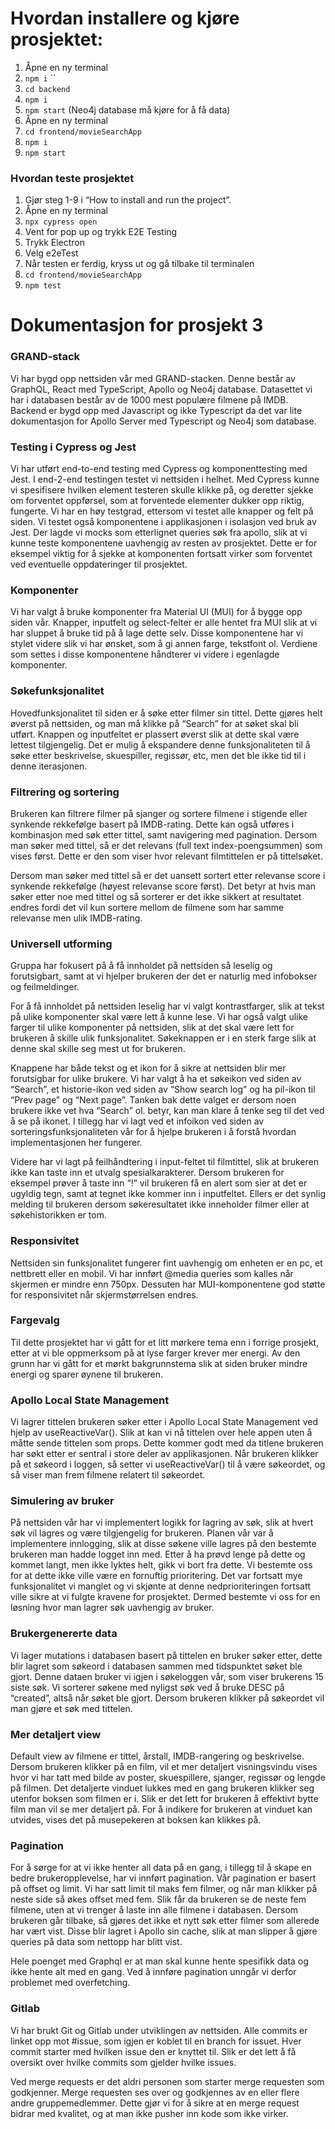 # Hvordan installere og kjøre prosjektet:
1. Åpne en ny terminal
2. `npm i` ``
3. `cd backend`
4. `npm i`
5. `npm start` (Neo4j database må kjøre for å få data)
6. Åpne en ny terminal
7. `cd frontend/movieSearchApp`
8. `npm i`
9. `npm start`

### Hvordan teste prosjektet
1. Gjør steg 1-9 i “How to install and run the project”.
2. Åpne en ny terminal
3. `npx cypress open`
4. Vent for pop up og trykk E2E Testing
5. Trykk Electron
6. Velg e2eTest
7. Når testen er ferdig, kryss ut og gå tilbake til terminalen
8. `cd frontend/movieSearchApp`
9. `npm test`

# Dokumentasjon for prosjekt 3

### GRAND-stack 
Vi har bygd opp nettsiden vår med GRAND-stacken. Denne består av GraphQL, React med TypeScript, Apollo og Neo4j database. Datasettet vi har i databasen består av de 1000 mest populære filmene på IMDB. Backend er bygd opp med Javascript og ikke Typescript da det var lite dokumentasjon for Apollo Server med Typescript og Neo4j som database. 


### Testing i Cypress og Jest
Vi har utført end-to-end testing med Cypress og komponenttesting med Jest. I end-2-end testingen testet vi nettsiden i helhet. Med Cypress kunne vi spesifisere hvilken element testeren skulle klikke på, og deretter sjekke om forventet oppførsel, som at forventede elementer dukker opp riktig, fungerte. Vi har en høy testgrad, ettersom vi testet alle knapper og felt på siden. Vi testet også komponentene i applikasjonen i isolasjon ved bruk av Jest. Der lagde vi mocks som etterlignet queries søk fra apollo, slik at vi kunne teste komponentene uavhengig av resten av prosjektet. Dette er for eksempel viktig for å sjekke at komponenten fortsatt virker som forventet ved eventuelle oppdateringer til prosjektet.

### Komponenter
Vi har valgt å bruke komponenter fra Material UI (MUI) for å bygge opp siden vår. Knapper, inputfelt og select-felter er alle hentet fra MUI slik at vi har sluppet å bruke tid på å lage dette selv. Disse komponentene har vi stylet videre slik vi har ønsket, som å gi annen farge, tekstfont ol. Verdiene som settes i disse komponentene håndterer vi videre i egenlagde komponenter.

### Søkefunksjonalitet
Hovedfunksjonalitet til siden er å søke etter filmer sin tittel. Dette gjøres helt øverst på nettsiden, og man må klikke på “Search” for at søket skal bli utført. Knappen og inputfeltet er plassert øverst slik at dette skal være lettest tilgjengelig. Det er mulig å ekspandere denne funksjonaliteten til å søke etter beskrivelse, skuespiller, regissør, etc, men det ble ikke tid til i denne iterasjonen.

### Filtrering og sortering
Brukeren kan filtrere filmer på sjanger og sortere filmene i stigende eller synkende rekkefølge basert på IMDB-rating. Dette kan også utføres i kombinasjon med søk etter tittel, samt navigering med pagination. Dersom man søker med tittel, så er det relevans (full text index-poengsummen) som vises først. Dette er den som viser hvor relevant filmtittelen er på tittelsøket. 

Dersom man søker med tittel så er det uansett sortert etter relevanse score i synkende rekkefølge (høyest relevanse score først). Det betyr at hvis man søker etter noe med tittel og så sorterer er det ikke sikkert at resultatet endres fordi det vil kun sortere mellom de filmene som har samme relevanse men ulik IMDB-rating.

### Universell utforming
Gruppa har fokusert på å få innholdet på nettsiden så leselig og forutsigbart, samt at vi hjelper brukeren der det er naturlig med infobokser og feilmeldinger. 

For å få innholdet på nettsiden leselig har vi valgt kontrastfarger, slik at tekst på ulike komponenter skal være lett å kunne lese. Vi har også valgt ulike farger til ulike komponenter på nettsiden, slik at det skal være lett for brukeren å skille ulik funksjonalitet. Søkeknappen er i en sterk farge slik at denne skal skille seg mest ut for brukeren.

Knappene har både tekst og et ikon for å sikre at nettsiden blir mer forutsigbar for ulike brukere. Vi har valgt å ha et søkeikon ved siden av “Search”, et historie-ikon ved siden av “Show search log” og ha pil-ikon til “Prev page” og “Next page”. Tanken bak dette valget er dersom noen brukere ikke vet hva “Search” ol. betyr, kan man klare å tenke seg til det ved å se på ikonet. I tillegg har vi lagt ved et infoikon ved siden av sorteringsfunksjonaliteten vår for å hjelpe brukeren i å forstå hvordan implementasjonen her fungerer. 

Videre har vi lagt på feilhåndtering i input-feltet til filmtittel, slik at brukeren ikke kan taste inn et utvalg spesialkarakterer. Dersom brukeren for eksempel prøver å taste inn “!” vil brukeren få en alert som sier at det er ugyldig tegn, samt at tegnet ikke kommer inn i inputfeltet. Ellers er det synlig melding til brukeren dersom søkeresultatet ikke inneholder filmer eller at søkehistorikken er tom. 

### Responsivitet
Nettsiden sin funksjonalitet fungerer fint uavhengig om enheten er en pc, et nettbrett eller en mobil. Vi har innført @media queries som kalles når skjermen er mindre enn 750px. Dessuten har MUI-komponentene god støtte for responsivitet når skjermstørrelsen endres.  

### Fargevalg
Til dette prosjektet har vi gått for et litt mørkere tema enn i forrige prosjekt, etter at vi ble oppmerksom på at lyse farger krever mer energi. Av den grunn har vi gått for et mørkt bakgrunnstema slik at siden bruker mindre energi og sparer øynene til brukeren.

### Apollo Local State Management
Vi lagrer tittelen brukeren søker etter i Apollo Local State Management ved hjelp av useReactiveVar(). Slik at kan vi nå tittelen over hele appen uten å måtte sende tittelen som props. Dette kommer godt med da titlene brukeren har søkt etter er sentral i store deler av applikasjonen. Når brukeren klikker på et søkeord i loggen, så setter vi useReactiveVar() til å være søkeordet, og så viser man frem filmene relatert til søkeordet.

### Simulering av bruker
På nettsiden vår har vi implementert logikk for lagring av søk, slik at hvert søk vil lagres og være tilgjengelig for brukeren. Planen vår var å implementere innlogging, slik at disse søkene ville lagres på den bestemte brukeren man hadde logget inn med. Etter å ha prøvd lenge på dette og kommet langt, men ikke lyktes helt, gikk vi bort fra dette. Vi bestemte oss for at dette ikke ville være en fornuftig prioritering. Det var fortsatt mye funksjonalitet vi manglet og vi skjønte at denne nedprioriteringen fortsatt ville sikre at vi fulgte kravene for prosjektet. Dermed bestemte vi oss for en løsning hvor man lagrer søk uavhengig av bruker.

### Brukergenererte data
Vi lager mutations i databasen basert på tittelen en bruker søker etter, dette blir lagret som søkeord i databasen sammen med tidspunktet søket ble gjort. Denne dataen bruker vi igjen i søkeloggen vår, som viser brukerens 15 siste søk. Vi sorterer søkene med nyligst søk ved å bruke DESC på “created”, altså når søket ble gjort. Dersom brukeren klikker på søkeordet vil man gjøre et søk med tittelen. 

### Mer detaljert view
Default view av filmene er tittel, årstall, IMDB-rangering og beskrivelse. Dersom brukeren klikker på en film, vil et mer detaljert visningsvindu vises hvor vi har tatt med bilde av poster, skuespillere, sjanger, regissør og lengde på filmen. Det detaljerte vinduet lukkes med en gang brukeren klikker seg utenfor boksen som filmen er i. Slik er det lett for brukeren å effektivt bytte film man vil se mer detaljert på. For å indikere for brukeren at vinduet kan utvides, vises det på musepekeren at boksen kan klikkes på. 

### Pagination
For å sørge for at vi ikke henter all data på en gang, i tillegg til å skape en bedre brukeropplevelse, har vi innført pagination. Vår pagination er basert på offset og limit. Vi har satt limit til maks fem filmer, og når man klikker på neste side så økes offset med fem. Slik får da brukeren se de neste fem filmene, uten at vi trenger å laste inn alle filmene i databasen. Dersom brukeren går tilbake, så gjøres det ikke et nytt søk etter filmer som allerede har vært vist. Disse blir lagret i Apollo sin cache, slik at man slipper å gjøre queries på data som nettopp har blitt vist. 

Hele poenget med Graphql er at man skal kunne hente spesifikk data og ikke hente alt med en gang. Ved å innføre pagination unngår vi derfor problemet med overfetching.

### Gitlab
Vi har brukt Git og Gitlab under utviklingen av nettsiden. Alle commits er linket opp mot #issue, som igjen er koblet til en branch for issuet. Hver commit starter med hvilken issue den er knyttet til. Slik er det lett å få oversikt over hvilke commits som gjelder hvilke issues. 

Ved merge requests er det aldri personen som starter merge requesten som godkjenner. Merge requesten ses over og godkjennes av en eller flere andre gruppemedlemmer. Dette gjør vi for å sikre at en merge request bidrar med kvalitet, og at man ikke pusher inn kode som ikke virker.
